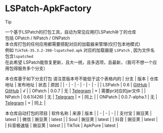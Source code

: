 # LSPatch-ApkFactory
> [!TIP]
> 一个基于LSPatch的打包工具，自动为常见应用打LSPatch补丁的仓库<br>
包括 OPatch / NPatch / ONPatch <br>
本仓库打包的任何应用都需要搭配对应的加载器来管理(仅打包本地模式)<br>
例如 `TikTok-35.3.2-398-lspatched.apk` 对应的加载器是 `LSPatch` , 因为文件名包含`lspatched`<br>
在此希望 LSPatch能恢复更新，且大一统，且多选项，且最新，（我可不想一个应用包得服务多个分支）

本仓库基于如下分支打包 请注意版本号不能低于这个表格内的
| 分支 | 版本 | 仓库地址 | 发布地址 | 状态 | 原因 |
| - | - | - | - | - | - |
| LSPatch | 0.6 | [GitHub](https://github.com/LSPosed/LSPatch) | [GitHub](https://github.com/LSPosed/LSPatch/releases/tag/v0.6) | √ |
| OPatch | 0.0.7 | 无 | [Telegram](https://t.me/QToolCI/302) | × | 需要pr对应的jar文件 |
| NPatch | 0.6.1(426) | 无 | [Telegram](https://t.me/NPatch/253) | × | 同上 |
| ONPatch | 0.0.7-alpha.1 | 无 | [Telegram](https://t.me/NPatch/286) | × | 同上 |

本仓库自动打包的项目
| 软件名称 | 来源 | 版本 |
| - | - | - |
| 支付宝 | 豌豆荚 | latest |
| 微信 | 豌豆荚 | latest |
| Soul | 豌豆荚 | latest |
| 抖音 | 豌豆荚 | latest |
| 抖音极速版 | 豌豆荚 | latest |
| TikTok | ApkPure | latest |
